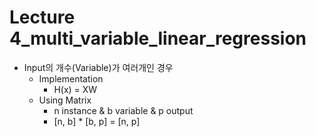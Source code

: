 # Lecture 4_multi_variable_linear_regression
- Input의 개수(Variable)가 여러개인 경우
    - Implementation
        - H(x) = XW
    - Using Matrix
        - n instance & b variable & p output
        - [n, b] * [b, p] = [n, p]
